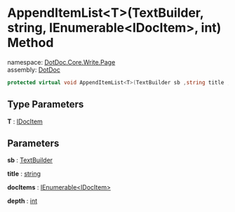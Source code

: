 ﻿# AppendItemList\<T\>\(TextBuilder, string, IEnumerable\<IDocItem\>, int\) Method

namespace: [DotDoc\.Core\.Write\.Page](../../DotDoc.Core.Write.Page.md)<br />
assembly: [DotDoc](../../../DotDoc.md)



```csharp
protected virtual void AppendItemList<T>(TextBuilder sb ,string title ,IEnumerable<IDocItem> docItems ,int depth = 2);
```

## Type Parameters

__T__ : [IDocItem](../../../DotDoc/DotDoc.Core.Models/IDocItem.md)



## Parameters

__sb__ : [TextBuilder](../../../DotDoc/DotDoc.Core.Write/TextBuilder.md)



__title__ : [string](https://docs.microsoft.com/dotnet/api/System.String)



__docItems__ : [IEnumerable\<IDocItem\>](https://docs.microsoft.com/dotnet/api/System.Collections.Generic.IEnumerable-1)



__depth__ : [int](https://docs.microsoft.com/dotnet/api/System.Int32)



